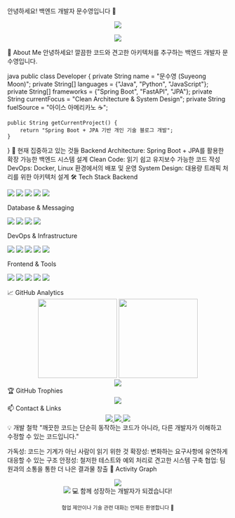 안녕하세요! 백엔드 개발자 문수영입니다 👋
<div align="center"> <img src="https://readme-typing-svg.herokuapp.com/?font=Righteous&size=35&center=true&vCenter=true&width=500&height=70&duration=4000&lines=Backend+Developer;Java+%26+Spring+Enthusiast;Clean+Architecture+Lover" /> </div> <p align="center"> <img src="https://visitor-badge.laobi.icu/badge?page_id=symoon521.symoon521" /> </p>
🚀 About Me
안녕하세요! 깔끔한 코드와 견고한 아키텍처를 추구하는 백엔드 개발자 문수영입니다.

java
public class Developer {
    private String name = "문수영 (Suyeong Moon)";
    private String[] languages = {"Java", "Python", "JavaScript"};
    private String[] frameworks = {"Spring Boot", "FastAPI", "JPA"};
    private String currentFocus = "Clean Architecture & System Design";
    private String fuelSource = "아이스 아메리카노 ☕";
    
    public String getCurrentProject() {
        return "Spring Boot + JPA 기반 개인 기술 블로그 개발";
    }
}
🎯 현재 집중하고 있는 것들
Backend Architecture: Spring Boot + JPA를 활용한 확장 가능한 백엔드 시스템 설계
Clean Code: 읽기 쉽고 유지보수 가능한 코드 작성
DevOps: Docker, Linux 환경에서의 배포 및 운영
System Design: 대용량 트래픽 처리를 위한 아키텍처 설계
🛠️ Tech Stack
Backend
<p> <img src="https://img.shields.io/badge/Java-007396?style=for-the-badge&logo=java&logoColor=white" /> <img src="https://img.shields.io/badge/Python-3776AB?style=for-the-badge&logo=python&logoColor=white" /> <img src="https://img.shields.io/badge/Spring_Boot-6DB33F?style=for-the-badge&logo=spring&logoColor=white" /> <img src="https://img.shields.io/badge/Spring_Data_JPA-6DB33F?style=for-the-badge&logo=spring&logoColor=white" /> <img src="https://img.shields.io/badge/FastAPI-009688?style=for-the-badge&logo=fastapi&logoColor=white" /> </p>
Database & Messaging
<p> <img src="https://img.shields.io/badge/MySQL-4479A1?style=for-the-badge&logo=mysql&logoColor=white" /> <img src="https://img.shields.io/badge/Redis-DC382D?style=for-the-badge&logo=redis&logoColor=white" /> <img src="https://img.shields.io/badge/Apache_Kafka-231F20?style=for-the-badge&logo=apache-kafka&logoColor=white" /> <img src="https://img.shields.io/badge/SQLite-003B57?style=for-the-badge&logo=sqlite&logoColor=white" /> </p>
DevOps & Infrastructure
<p> <img src="https://img.shields.io/badge/AWS-232F3E?style=for-the-badge&logo=amazonaws&logoColor=white" /> <img src="https://img.shields.io/badge/Linux-FCC624?style=for-the-badge&logo=linux&logoColor=black" /> <img src="https://img.shields.io/badge/Docker-2496ED?style=for-the-badge&logo=docker&logoColor=white" /> <img src="https://img.shields.io/badge/Git-F05032?style=for-the-badge&logo=git&logoColor=white" /> <img src="https://img.shields.io/badge/GitHub_Actions-2088FF?style=for-the-badge&logo=github-actions&logoColor=white" /> </p>
Frontend & Tools
<p> <img src="https://img.shields.io/badge/HTML5-E34F26?style=for-the-badge&logo=html5&logoColor=white" /> <img src="https://img.shields.io/badge/CSS3-1572B6?style=for-the-badge&logo=css3&logoColor=white" /> <img src="https://img.shields.io/badge/JavaScript-F7DF1E?style=for-the-badge&logo=javascript&logoColor=black" /> <img src="https://img.shields.io/badge/Bootstrap-563D7C?style=for-the-badge&logo=bootstrap&logoColor=white" /> <img src="https://img.shields.io/badge/Jira-0052CC?style=for-the-badge&logo=jira&logoColor=white" /> </p>
📈 GitHub Analytics
<div align="center"> <img height="180em" src="https://github-readme-stats.vercel.app/api?username=symoon521&show_icons=true&theme=tokyonight&include_all_commits=true&count_private=true&hide_border=true&bg_color=0d1117" /> <img height="180em" src="https://github-readme-stats.vercel.app/api/top-langs/?username=symoon521&layout=compact&langs_count=8&theme=tokyonight&hide_border=true&bg_color=0d1117" /> </div> <div align="center"> <img src="https://github-readme-streak-stats.herokuapp.com/?user=symoon521&theme=tokyonight&hide_border=true&background=0d1117" /> </div>
🏆 GitHub Trophies
<div align="center"> <img src="https://github-profile-trophy.vercel.app/?username=symoon521&theme=tokyonight&no-frame=true&no-bg=true&column=7" /> </div>
📫 Contact & Links
<div align="center"> <a href="mailto:worldw@naver.com"> <img src="https://img.shields.io/badge/Email-D14836?style=for-the-badge&logo=gmail&logoColor=white" /> </a> <a href="https://github.com/symoon521" target="_blank"> <img src="https://img.shields.io/badge/GitHub-181717?style=for-the-badge&logo=github&logoColor=white" /> </a> <a href="https://www.linkedin.com/in/suyeong-moon" target="_blank"> <img src="https://img.shields.io/badge/LinkedIn-0077B5?style=for-the-badge&logo=linkedin&logoColor=white" /> </a> </div>
💡 개발 철학
"깨끗한 코드는 단순히 동작하는 코드가 아니라, 다른 개발자가 이해하고 수정할 수 있는 코드입니다."

가독성: 코드는 기계가 아닌 사람이 읽기 위한 것
확장성: 변화하는 요구사항에 유연하게 대응할 수 있는 구조
안정성: 철저한 테스트와 예외 처리로 견고한 시스템 구축
협업: 팀원과의 소통을 통한 더 나은 결과물 창출
🔄 Activity Graph
<div align="center"> <img src="https://github-readme-activity-graph.vercel.app/graph?username=symoon521&bg_color=0d1117&color=5BCDEC&line=5BCDEC&point=FFFFFF&area=true&hide_border=true" /> </div>
<div align="center"> <img src="https://capsule-render.vercel.app/api?type=waving&color=gradient&height=100&section=footer" />
💻 함께 성장하는 개발자가 되겠습니다!

<sub>협업 제안이나 기술 관련 대화는 언제든 환영합니다 🚀</sub>

</div>
